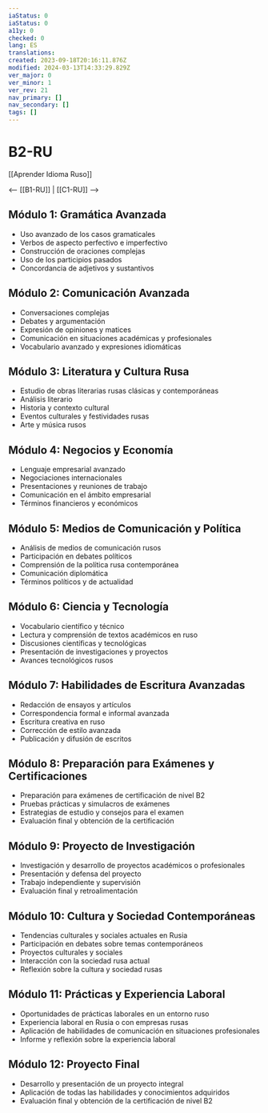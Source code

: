 ```yaml
---
iaStatus: 0
iaStatus: 0
a11y: 0
checked: 0
lang: ES
translations: 
created: 2023-09-18T20:16:11.876Z
modified: 2024-03-13T14:33:29.829Z
ver_major: 0
ver_minor: 1
ver_rev: 21
nav_primary: []
nav_secondary: []
tags: []
---
```

# B2-RU

[[Aprender Idioma Ruso]]

<-- [[B1-RU]] | [[C1-RU]] -->

## Módulo 1: Gramática Avanzada

- Uso avanzado de los casos gramaticales
- Verbos de aspecto perfectivo e imperfectivo
- Construcción de oraciones complejas
- Uso de los participios pasados
- Concordancia de adjetivos y sustantivos

## Módulo 2: Comunicación Avanzada

- Conversaciones complejas
- Debates y argumentación
- Expresión de opiniones y matices
- Comunicación en situaciones académicas y profesionales
- Vocabulario avanzado y expresiones idiomáticas

## Módulo 3: Literatura y Cultura Rusa

- Estudio de obras literarias rusas clásicas y contemporáneas
- Análisis literario
- Historia y contexto cultural
- Eventos culturales y festividades rusas
- Arte y música rusos

## Módulo 4: Negocios y Economía

- Lenguaje empresarial avanzado
- Negociaciones internacionales
- Presentaciones y reuniones de trabajo
- Comunicación en el ámbito empresarial
- Términos financieros y económicos

## Módulo 5: Medios de Comunicación y Política

- Análisis de medios de comunicación rusos
- Participación en debates políticos
- Comprensión de la política rusa contemporánea
- Comunicación diplomática
- Términos políticos y de actualidad

## Módulo 6: Ciencia y Tecnología

- Vocabulario científico y técnico
- Lectura y comprensión de textos académicos en ruso
- Discusiones científicas y tecnológicas
- Presentación de investigaciones y proyectos
- Avances tecnológicos rusos

## Módulo 7: Habilidades de Escritura Avanzadas

- Redacción de ensayos y artículos
- Correspondencia formal e informal avanzada
- Escritura creativa en ruso
- Corrección de estilo avanzada
- Publicación y difusión de escritos

## Módulo 8: Preparación para Exámenes y Certificaciones

- Preparación para exámenes de certificación de nivel B2
- Pruebas prácticas y simulacros de exámenes
- Estrategias de estudio y consejos para el examen
- Evaluación final y obtención de la certificación

## Módulo 9: Proyecto de Investigación

- Investigación y desarrollo de proyectos académicos o profesionales
- Presentación y defensa del proyecto
- Trabajo independiente y supervisión
- Evaluación final y retroalimentación

## Módulo 10: Cultura y Sociedad Contemporáneas

- Tendencias culturales y sociales actuales en Rusia
- Participación en debates sobre temas contemporáneos
- Proyectos culturales y sociales
- Interacción con la sociedad rusa actual
- Reflexión sobre la cultura y sociedad rusas

## Módulo 11: Prácticas y Experiencia Laboral

- Oportunidades de prácticas laborales en un entorno ruso
- Experiencia laboral en Rusia o con empresas rusas
- Aplicación de habilidades de comunicación en situaciones profesionales
- Informe y reflexión sobre la experiencia laboral

## Módulo 12: Proyecto Final

- Desarrollo y presentación de un proyecto integral
- Aplicación de todas las habilidades y conocimientos adquiridos
- Evaluación final y obtención de la certificación de nivel B2

